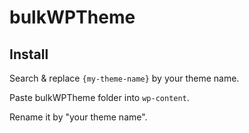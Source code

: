 # bulkWPTheme

## Install

Search & replace `{my-theme-name}` by your theme name.

Paste bulkWPTheme folder into `wp-content`.

Rename it by "your theme name".
